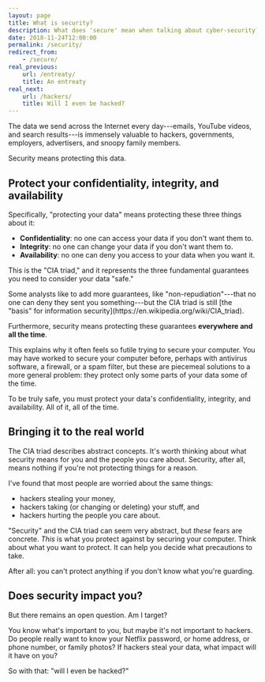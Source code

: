 ```yaml
---
layout: page
title: What is security?
description: What does 'secure' mean when talking about cyber-security?
date: 2018-11-24T12:00:00
permalink: /security/
redirect_from:
    - /secure/
real_previous:
    url: /entreaty/
    title: An entreaty
real_next:
    url: /hackers/
    title: Will I even be hacked?
---
```


The data we send across the Internet every day---emails, YouTube videos, and search results---is immensely valuable to hackers, governments, employers, advertisers, and snoopy family members.

Security means protecting this data.

## Protect your confidentiality, integrity, and availability

Specifically, "protecting your data" means protecting these three things about it:

* **Confidentiality**: no one can access your data if you don't want them to.
* **Integrity**: no one can change your data if you don't want them to.
* **Availability**: no one can deny you access to your data when you want it.

This is the "CIA triad," and it represents the three fundamental guarantees you need to consider your data "safe."

<aside class="sidenote">
Some analysts like to add more guarantees, like "non-repudiation"---that no one can deny they sent you something---but the CIA triad is still [the "basis" for information security](https://en.wikipedia.org/wiki/CIA_triad).
</aside>

Furthermore, security means protecting these guarantees **everywhere and all the time**.

This explains why it often feels so futile trying to secure your computer. You may have worked to secure your computer before, perhaps with antivirus software, a firewall, or a spam filter, but these are piecemeal solutions to a more general problem: they protect only some parts of your data some of the time.

To be truly safe, you must protect your data's confidentiality, integrity, and availability. All of it, all of the time.

## Bringing it to the real world

The CIA triad describes abstract concepts. It's worth thinking about what security means for you and the people you care about. Security, after all, means nothing if you're not protecting things for a reason.

I've found that most people are worried about the same things<!-- TODO cite folk models -->:

* hackers stealing your money,
* hackers taking (or changing or deleting) your stuff, and
* hackers hurting the people you care about.

"Security" and the CIA triad can seem very abstract, but *these* fears are concrete. *This* is what you protect against by securing your computer. Think about what you want to protect. It can help you decide what precautions to take.

After all: you can't protect anything if you don't know what you're guarding.

## Does security impact you?

But there remains an open question. Am I target?

You know what's important to you, but maybe it's not important to hackers. Do people really want to know your Netflix password, or home address, or phone number, or family photos? If hackers steal your data, what impact will it have on you?

So with that: "will I even be hacked?"